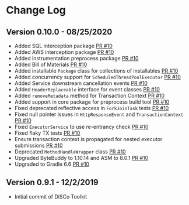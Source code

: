 # Change Log

## Version 0.10.0 - 08/25/2020

* Added SQL interception package [PR #10](https://github.com/awslabs/disco/pull/10)
* Added AWS interception package [PR #10](https://github.com/awslabs/disco/pull/10)
* Added instrumentation preprocess package [PR #10](https://github.com/awslabs/disco/pull/10)
* Added Bill of Materials [PR #10](https://github.com/awslabs/disco/pull/10)
* Added installable `Package` class for collections of installables [PR #10](https://github.com/awslabs/disco/pull/10)
* Added concurrency support for `ScheduledThreadPoolExecutor` [PR #10](https://github.com/awslabs/disco/pull/10)
* Added Service downstream cancellation events [PR #10](https://github.com/awslabs/disco/pull/10)
* Added `HeaderReplaceable` interface for event classes [PR #10](https://github.com/awslabs/disco/pull/10)
* Added `removeMetadata` method for Transaction Context [PR #10](https://github.com/awslabs/disco/pull/10)
* Added support in core package for preprocess build tool [PR #10](https://github.com/awslabs/disco/pull/10)
* Fixed deprecated reflective access in `ForkJoinTask` tests [PR #10](https://github.com/awslabs/disco/pull/10)
* Fixed null pointer issues in `HttpResponseEvent` and `TransactionContext` [PR #10](https://github.com/awslabs/disco/pull/10)
* Fixed `ExecutorService` to use re-entrancy check [PR #10](https://github.com/awslabs/disco/pull/10)
* Fixed flaky TX tests [PR #10](https://github.com/awslabs/disco/pull/10)
* Ensure transaction context is propagated for nested executor submissions [PR #10](https://github.com/awslabs/disco/pull/10)
* Deprecated `MethodHandleWrapper` class [PR #10](https://github.com/awslabs/disco/pull/10)
* Upgraded ByteBuddy to 1.10.14 and ASM to 8.0.1 [PR #10](https://github.com/awslabs/disco/pull/10)
* Upgraded to Gradle 6.6 [PR #10](https://github.com/awslabs/disco/pull/10)

## Version 0.9.1 - 12/2/2019

* Initial commit of DiSCo Toolkit